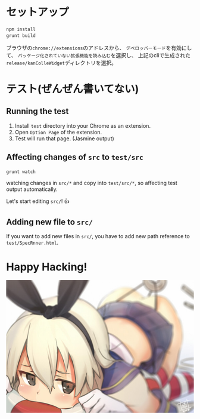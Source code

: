セットアップ
=========

```sh
npm install
grunt build
```

ブラウザの`chrome://extensions`のアドレスから、
`デベロッパーモード`を有効にして、
`パッケージ化されていない拡張機能を読み込む`を選択し、
上記のcliで生成された
`release/kanColleWidget`ディレクトリを選択。

テスト(ぜんぜん書いてない)
=========

## Running the test
1. Install `test` directory into your Chrome as an extension.
2. Open `Option Page` of the extension.
3. Test will run that page. (Jasmine output)

## Affecting changes of `src` to `test/src`
```
grunt watch
```
watching changes in `src/*` and copy into `test/src/*`,
so affecting test output automatically.

Let's start editing `src/`! :+1:

## Adding new file to `src/`
If you want to add new files in `src/`,
you have to add new path reference to `test/SpecRnner.html`.

# Happy Hacking!
![zkms](test/zkms.png)
